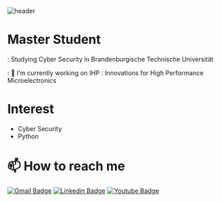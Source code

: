 ![header](https://capsule-render.vercel.app/api?type=transparent&color=212121&height=200&text=Chaerin%20Kim&fontAlign=70&theme=tokyonight)

# Master Student 
: Studying Cyber Security in Brandenburgische Technische Universität

: 🔭 I’m currently working on IHP : Innovations for High Performance Microelectronics

# Interest
- Cyber Security
- Python

# 📫 How to reach me
  [![Gmail Badge](https://img.shields.io/badge/Gmail-d14836?style=flat-square&logo=Gmail&logoColor=white&link=mailto:chaerinkim808@gmail.com)](mailto:chaerinkim808@gmail.com)   [![Linkedin Badge](https://img.shields.io/badge/-LinkedIn-blue?style=flat-square&logo=Linkedin&logoColor=white&link=https://www.linkedin.com/in/https://www.linkedin.com/in/chaerin-kim-31b19b212/)](https://www.linkedin.com/in/https://www.linkedin.com/in/chaerin-kim-31b19b212/) [![Youtube Badge](https://img.shields.io/badge/Youtube-ff0000?style=flat-square&logo=youtube&link=https://www.youtube.com/channel/UCiJb2pjYBKhMekXfaoPuygQ)](https://www.youtube.com/channel/UCiJb2pjYBKhMekXfaoPuygQ)



<!--
**rnrn0909/rnrn0909** is a ✨ _special_ ✨ repository because its `README.md` (this file) appears on your GitHub profile.

Here are some ideas to get you started:

- 🔭 I’m currently working on ...
- 🌱 I’m currently learning ...
- 👯 I’m looking to collaborate on ...
- 🤔 I’m looking for help with ...
- 💬 Ask me about ...
- 📫 How to reach me: ...
- 😄 Pronouns: ...
- ⚡ Fun fact: ...
-->
